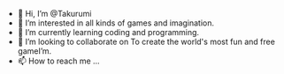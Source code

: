 - 👋 Hi, I’m @Takurumi
- 👀 I’m interested in all kinds of games and imagination.
- 🌱 I’m currently learning coding and programming.
- 💞️ I’m looking to collaborate on To create the world's most fun and free gameI’m.
- 📫 How to reach me ...

<!---
Takurumi/Takurumi is a ✨ special ✨ repository because its `README.md` (this file) appears on your GitHub profile.
You can click the Preview link to take a look at your changes.
--->
